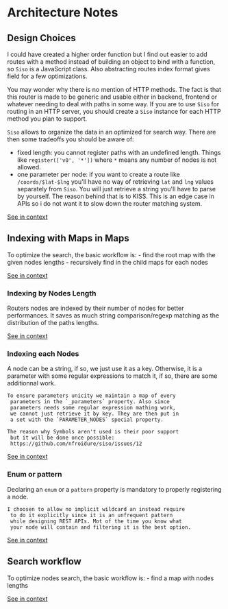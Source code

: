 <!--
# This file is automatically generated by the `jsarch`
# module. Do not change it elsewhere, changes would
# be overriden.
-->
# Architecture Notes



## Design Choices

I could have created a higher order function but I find
 out easier to add routes with a method instead of
 building an object to bind with a function, so `Siso` is
 a JavaScript class. Also abstracting routes index format
 gives field for a few optimizations.

You may wonder why there is no mention of HTTP methods.
 The fact is that this router is made to be generic and
 usable either in backend, frontend or whatever needing
 to deal with paths in some way. If you are to use `Siso`
 for routing in an HTTP server, you should create a `Siso`
 instance for each HTTP method you plan to support.

 `Siso` allows to organize the data in an optimized for
 search way. There are then some tradeoffs you should be
 aware of:

* fixed length: you cannot register paths with an
 undefined length. Things like `register(['v0', '*'])`
 where `*` means any number of nodes is not allowed.
* one parameter per node: if you want to create a route
 like `/coords/$lat-$lng` you'll have no way of retrieving
`lat` and `lng` values separately from `Siso`. You will just
 retrieve a string you'll have to parse by yourself. The
 reason behind that is to KISS. This is an edge case in APIs
 so i do not want it to slow down the router matching system.

[See in context](./src/index.js#L14-L43)



## Indexing with Maps in Maps

To optimize the search, the basic workflow is:
    - find the root map with the given nodes lengths
    - recursively find in the child maps for each nodes

[See in context](./src/index.js#L82-L87)



### Indexing by Nodes Length

Routers nodes are indexed by their number of nodes
     for better performances. It saves as much string
     comparison/regexp matching as the distribution of the
     paths lengths.

[See in context](./src/index.js#L95-L101)



### Indexing each Nodes

A node can be a string, if so, we just use it as a key.
     Otherwise, it is a parameter with some regular expressions
     to match it, if so, there are some additionnal work.

    To ensure parameters unicity we maintain a map of every
     parameters in the `_parameters` property. Also since
     parameters needs some regular expression mathing work,
     we cannot just retrieve it by key. They are then put in
     a set with the `PARAMETER_NODES` special property.

    The reason why Symbols aren't used is their poor support
     but it will be done once possible:
     https://github.com/nfroidure/siso/issues/12

[See in context](./src/index.js#L110-L126)



### Enum or pattern

Declaring an `enum` or a `pattern` property is mandatory
     to properly registering a node.

    I choosen to allow no implicit wildcard an instead require
     to do it explicitly since it is an unfrequent pattern
     while designing REST APIs. Mot of the time you know what
     your node will contain and filtering it is the best option.

[See in context](./src/index.js#L165-L174)



## Search workflow

To optimize nodes search, the basic workflow is:
    - find a map with nodes lengths

[See in context](./src/index.js#L229-L234)

